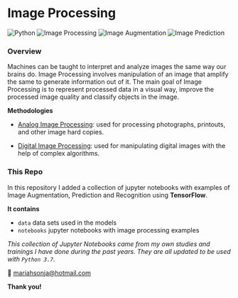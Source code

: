 # Image Processing
![Python](https://img.shields.io/badge/Python-3.7-brightgreen.svg)
![Image Processing](https://img.shields.io/badge/AI-Image%20Processing-orange)
![Image Augmentation](https://img.shields.io/badge/AI-Image%20Augmentation-blue)
![Image Prediction](https://img.shields.io/badge/AI-Image%20Prediction-yellow)


### Overview

Machines can be taught to interpret and analyze images the same way our brains do. 
Image Processing involves manipulation of an image that amplify the same to generate information out of it.
The main goal of Image Processing is to represent processed data in a visual way, 
improve the processed image quality and classify objects in the image. 

**Methodologies**

* <ins>Analog Image Processing</ins>: used for processing photographs, printouts, and other image hard copies.

* <ins>Digital Image Processing</ins>: used for manipulating digital images with the help of complex algorithms.

### This Repo

In this repository I added a collection of jupyter notebooks with 
examples of Image Augmentation, Prediction and Recognition using 
**TensorFlow**.

**It contains**

- `data` data sets used in the models
- `notebooks` jupyter notebooks with image processing examples 


*This collection of Jupyter Notebooks came from my own studies and trainings I have done during the past years. They are all updated to be used with `Python 3.7`.*

:email: mariahsonja@hotmail.com

**Thank you!**
